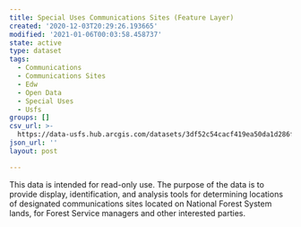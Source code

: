 ```yaml
---
title: Special Uses Communications Sites (Feature Layer)
created: '2020-12-03T20:29:26.193665'
modified: '2021-01-06T00:03:58.458737'
state: active
type: dataset
tags:
  - Communications
  - Communications Sites
  - Edw
  - Open Data
  - Special Uses
  - Usfs
groups: []
csv_url: >-
  https://data-usfs.hub.arcgis.com/datasets/3df52c54cacf419ea50da1d286fd4267_0.csv?outSR=%7B%22latestWkid%22%3A4269%2C%22wkid%22%3A4269%7D
json_url: ''
layout: post

---
```

This data is intended for read-only use. The purpose of the data is to provide display, identification, and analysis tools for determining locations of designated communications sites located on National Forest System lands, for Forest Service managers and other interested parties.
